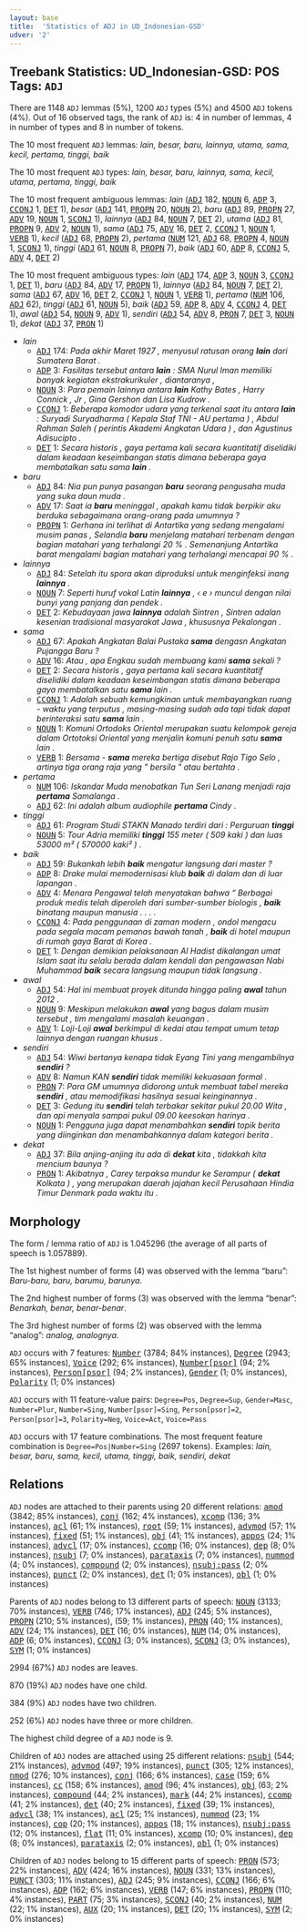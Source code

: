 ```yaml
---
layout: base
title:  'Statistics of ADJ in UD_Indonesian-GSD'
udver: '2'
---
```


## Treebank Statistics: UD_Indonesian-GSD: POS Tags: `ADJ`

There are 1148 `ADJ` lemmas (5%), 1200 `ADJ` types (5%) and 4500 `ADJ` tokens (4%).
Out of 16 observed tags, the rank of `ADJ` is: 4 in number of lemmas, 4 in number of types and 8 in number of tokens.

The 10 most frequent `ADJ` lemmas: <em>lain, besar, baru, lainnya, utama, sama, kecil, pertama, tinggi, baik</em>

The 10 most frequent `ADJ` types:  <em>lain, besar, baru, lainnya, sama, kecil, utama, pertama, tinggi, baik</em>

The 10 most frequent ambiguous lemmas: <em>lain</em> (<tt><a href="id_gsd-pos-ADJ.html">ADJ</a></tt> 182, <tt><a href="id_gsd-pos-NOUN.html">NOUN</a></tt> 6, <tt><a href="id_gsd-pos-ADP.html">ADP</a></tt> 3, <tt><a href="id_gsd-pos-CCONJ.html">CCONJ</a></tt> 1, <tt><a href="id_gsd-pos-DET.html">DET</a></tt> 1), <em>besar</em> (<tt><a href="id_gsd-pos-ADJ.html">ADJ</a></tt> 141, <tt><a href="id_gsd-pos-PROPN.html">PROPN</a></tt> 20, <tt><a href="id_gsd-pos-NOUN.html">NOUN</a></tt> 2), <em>baru</em> (<tt><a href="id_gsd-pos-ADJ.html">ADJ</a></tt> 89, <tt><a href="id_gsd-pos-PROPN.html">PROPN</a></tt> 27, <tt><a href="id_gsd-pos-ADV.html">ADV</a></tt> 19, <tt><a href="id_gsd-pos-NOUN.html">NOUN</a></tt> 1, <tt><a href="id_gsd-pos-SCONJ.html">SCONJ</a></tt> 1), <em>lainnya</em> (<tt><a href="id_gsd-pos-ADJ.html">ADJ</a></tt> 84, <tt><a href="id_gsd-pos-NOUN.html">NOUN</a></tt> 7, <tt><a href="id_gsd-pos-DET.html">DET</a></tt> 2), <em>utama</em> (<tt><a href="id_gsd-pos-ADJ.html">ADJ</a></tt> 81, <tt><a href="id_gsd-pos-PROPN.html">PROPN</a></tt> 9, <tt><a href="id_gsd-pos-ADV.html">ADV</a></tt> 2, <tt><a href="id_gsd-pos-NOUN.html">NOUN</a></tt> 1), <em>sama</em> (<tt><a href="id_gsd-pos-ADJ.html">ADJ</a></tt> 75, <tt><a href="id_gsd-pos-ADV.html">ADV</a></tt> 16, <tt><a href="id_gsd-pos-DET.html">DET</a></tt> 2, <tt><a href="id_gsd-pos-CCONJ.html">CCONJ</a></tt> 1, <tt><a href="id_gsd-pos-NOUN.html">NOUN</a></tt> 1, <tt><a href="id_gsd-pos-VERB.html">VERB</a></tt> 1), <em>kecil</em> (<tt><a href="id_gsd-pos-ADJ.html">ADJ</a></tt> 68, <tt><a href="id_gsd-pos-PROPN.html">PROPN</a></tt> 2), <em>pertama</em> (<tt><a href="id_gsd-pos-NUM.html">NUM</a></tt> 121, <tt><a href="id_gsd-pos-ADJ.html">ADJ</a></tt> 68, <tt><a href="id_gsd-pos-PROPN.html">PROPN</a></tt> 4, <tt><a href="id_gsd-pos-NOUN.html">NOUN</a></tt> 1, <tt><a href="id_gsd-pos-SCONJ.html">SCONJ</a></tt> 1), <em>tinggi</em> (<tt><a href="id_gsd-pos-ADJ.html">ADJ</a></tt> 61, <tt><a href="id_gsd-pos-NOUN.html">NOUN</a></tt> 8, <tt><a href="id_gsd-pos-PROPN.html">PROPN</a></tt> 7), <em>baik</em> (<tt><a href="id_gsd-pos-ADJ.html">ADJ</a></tt> 60, <tt><a href="id_gsd-pos-ADP.html">ADP</a></tt> 8, <tt><a href="id_gsd-pos-CCONJ.html">CCONJ</a></tt> 5, <tt><a href="id_gsd-pos-ADV.html">ADV</a></tt> 4, <tt><a href="id_gsd-pos-DET.html">DET</a></tt> 2)

The 10 most frequent ambiguous types:  <em>lain</em> (<tt><a href="id_gsd-pos-ADJ.html">ADJ</a></tt> 174, <tt><a href="id_gsd-pos-ADP.html">ADP</a></tt> 3, <tt><a href="id_gsd-pos-NOUN.html">NOUN</a></tt> 3, <tt><a href="id_gsd-pos-CCONJ.html">CCONJ</a></tt> 1, <tt><a href="id_gsd-pos-DET.html">DET</a></tt> 1), <em>baru</em> (<tt><a href="id_gsd-pos-ADJ.html">ADJ</a></tt> 84, <tt><a href="id_gsd-pos-ADV.html">ADV</a></tt> 17, <tt><a href="id_gsd-pos-PROPN.html">PROPN</a></tt> 1), <em>lainnya</em> (<tt><a href="id_gsd-pos-ADJ.html">ADJ</a></tt> 84, <tt><a href="id_gsd-pos-NOUN.html">NOUN</a></tt> 7, <tt><a href="id_gsd-pos-DET.html">DET</a></tt> 2), <em>sama</em> (<tt><a href="id_gsd-pos-ADJ.html">ADJ</a></tt> 67, <tt><a href="id_gsd-pos-ADV.html">ADV</a></tt> 16, <tt><a href="id_gsd-pos-DET.html">DET</a></tt> 2, <tt><a href="id_gsd-pos-CCONJ.html">CCONJ</a></tt> 1, <tt><a href="id_gsd-pos-NOUN.html">NOUN</a></tt> 1, <tt><a href="id_gsd-pos-VERB.html">VERB</a></tt> 1), <em>pertama</em> (<tt><a href="id_gsd-pos-NUM.html">NUM</a></tt> 106, <tt><a href="id_gsd-pos-ADJ.html">ADJ</a></tt> 62), <em>tinggi</em> (<tt><a href="id_gsd-pos-ADJ.html">ADJ</a></tt> 61, <tt><a href="id_gsd-pos-NOUN.html">NOUN</a></tt> 5), <em>baik</em> (<tt><a href="id_gsd-pos-ADJ.html">ADJ</a></tt> 59, <tt><a href="id_gsd-pos-ADP.html">ADP</a></tt> 8, <tt><a href="id_gsd-pos-ADV.html">ADV</a></tt> 4, <tt><a href="id_gsd-pos-CCONJ.html">CCONJ</a></tt> 4, <tt><a href="id_gsd-pos-DET.html">DET</a></tt> 1), <em>awal</em> (<tt><a href="id_gsd-pos-ADJ.html">ADJ</a></tt> 54, <tt><a href="id_gsd-pos-NOUN.html">NOUN</a></tt> 9, <tt><a href="id_gsd-pos-ADV.html">ADV</a></tt> 1), <em>sendiri</em> (<tt><a href="id_gsd-pos-ADJ.html">ADJ</a></tt> 54, <tt><a href="id_gsd-pos-ADV.html">ADV</a></tt> 8, <tt><a href="id_gsd-pos-PRON.html">PRON</a></tt> 7, <tt><a href="id_gsd-pos-DET.html">DET</a></tt> 3, <tt><a href="id_gsd-pos-NOUN.html">NOUN</a></tt> 1), <em>dekat</em> (<tt><a href="id_gsd-pos-ADJ.html">ADJ</a></tt> 37, <tt><a href="id_gsd-pos-PRON.html">PRON</a></tt> 1)


* <em>lain</em>
  * <tt><a href="id_gsd-pos-ADJ.html">ADJ</a></tt> 174: <em>Pada akhir Maret 1927 , menyusul ratusan orang <b>lain</b> dari Sumatera Barat .</em>
  * <tt><a href="id_gsd-pos-ADP.html">ADP</a></tt> 3: <em>Fasilitas tersebut antara <b>lain</b> : SMA Nurul Iman memiliki banyak kegiatan ekstrakurikuler , diantaranya ,</em>
  * <tt><a href="id_gsd-pos-NOUN.html">NOUN</a></tt> 3: <em>Para pemain lainnya antara <b>lain</b> Kathy Bates , Harry Connick , Jr , Gina Gershon dan Lisa Kudrow .</em>
  * <tt><a href="id_gsd-pos-CCONJ.html">CCONJ</a></tt> 1: <em>Beberapa komodor udara yang terkenal saat itu antara <b>lain</b> : Suryadi Suryadharma ( Kepala Staf TNI - AU pertama ) , Abdul Rahman Saleh ( perintis Akademi Angkatan Udara ) , dan Agustinus Adisucipto .</em>
  * <tt><a href="id_gsd-pos-DET.html">DET</a></tt> 1: <em>Secara historis , gaya pertama kali secara kuantitatif diselidiki dalam keadaan keseimbangan statis dimana beberapa gaya membatalkan satu sama <b>lain</b> .</em>
* <em>baru</em>
  * <tt><a href="id_gsd-pos-ADJ.html">ADJ</a></tt> 84: <em>Nia pun punya pasangan <b>baru</b> seorang pengusaha muda yang suka daun muda .</em>
  * <tt><a href="id_gsd-pos-ADV.html">ADV</a></tt> 17: <em>Saat ia <b>baru</b> meninggal , apakah kamu tidak berpikir aku berduka sebagaimana orang-orang pada umumnya ?</em>
  * <tt><a href="id_gsd-pos-PROPN.html">PROPN</a></tt> 1: <em>Gerhana ini terlihat di Antartika yang sedang mengalami musim panas , Selandia <b>baru</b> menjelang matahari terbenam dengan bagian matahari yang terhalangi 20 % . Semenanjung Antartika barat mengalami bagian matahari yang terhalangi mencapai 90 % .</em>
* <em>lainnya</em>
  * <tt><a href="id_gsd-pos-ADJ.html">ADJ</a></tt> 84: <em>Setelah itu spora akan diproduksi untuk menginfeksi inang <b>lainnya</b> .</em>
  * <tt><a href="id_gsd-pos-NOUN.html">NOUN</a></tt> 7: <em>Seperti huruf vokal Latin <b>lainnya</b> , ‹ e › muncul dengan nilai bunyi yang panjang dan pendek .</em>
  * <tt><a href="id_gsd-pos-DET.html">DET</a></tt> 2: <em>Kebudayaan jawa <b>lainnya</b> adalah Sintren , Sintren adalan kesenian tradisional masyarakat Jawa , khususnya Pekalongan .</em>
* <em>sama</em>
  * <tt><a href="id_gsd-pos-ADJ.html">ADJ</a></tt> 67: <em>Apakah Angkatan Balai Pustaka <b>sama</b> dengasn Angkatan Pujangga Baru ?</em>
  * <tt><a href="id_gsd-pos-ADV.html">ADV</a></tt> 16: <em>Atau , apa Engkau sudah membuang kami <b>sama</b> sekali ?</em>
  * <tt><a href="id_gsd-pos-DET.html">DET</a></tt> 2: <em>Secara historis , gaya pertama kali secara kuantitatif diselidiki dalam keadaan keseimbangan statis dimana beberapa gaya membatalkan satu <b>sama</b> lain .</em>
  * <tt><a href="id_gsd-pos-CCONJ.html">CCONJ</a></tt> 1: <em>Adalah sebuah kemungkinan untuk membayangkan ruang - waktu yang terputus , masing-masing sudah ada tapi tidak dapat berinteraksi satu <b>sama</b> lain .</em>
  * <tt><a href="id_gsd-pos-NOUN.html">NOUN</a></tt> 1: <em>Komuni Ortodoks Oriental merupakan suatu kelompok gereja dalam Ortotoksi Oriental yang menjalin komuni penuh satu <b>sama</b> lain .</em>
  * <tt><a href="id_gsd-pos-VERB.html">VERB</a></tt> 1: <em>Bersama - <b>sama</b> mereka bertiga disebut Rajo Tigo Selo , artinya tiga orang raja yang " bersila " atau bertahta .</em>
* <em>pertama</em>
  * <tt><a href="id_gsd-pos-NUM.html">NUM</a></tt> 106: <em>Iskandar Muda menobatkan Tun Seri Lanang menjadi raja <b>pertama</b> Samalanga .</em>
  * <tt><a href="id_gsd-pos-ADJ.html">ADJ</a></tt> 62: <em>Ini adalah album audiophile <b>pertama</b> Cindy .</em>
* <em>tinggi</em>
  * <tt><a href="id_gsd-pos-ADJ.html">ADJ</a></tt> 61: <em>Program Studi STAKN Manado terdiri dari : Perguruan <b>tinggi</b></em>
  * <tt><a href="id_gsd-pos-NOUN.html">NOUN</a></tt> 5: <em>Tour Adria memiliki <b>tinggi</b> 155 meter ( 509 kaki ) dan luas 53000 m² ( 570000 kaki² ) .</em>
* <em>baik</em>
  * <tt><a href="id_gsd-pos-ADJ.html">ADJ</a></tt> 59: <em>Bukankah lebih <b>baik</b> mengatur langsung dari master ?</em>
  * <tt><a href="id_gsd-pos-ADP.html">ADP</a></tt> 8: <em>Drake mulai memodernisasi klub <b>baik</b> di dalam dan di luar lapangan .</em>
  * <tt><a href="id_gsd-pos-ADV.html">ADV</a></tt> 4: <em>Menara Pengawal telah menyatakan bahwa “ Berbagai produk medis telah diperoleh dari sumber-sumber biologis , <b>baik</b> binatang maupun manusia . . . .</em>
  * <tt><a href="id_gsd-pos-CCONJ.html">CCONJ</a></tt> 4: <em>Pada penggunaan di zaman modern , ondol mengacu pada segala macam pemanas bawah tanah , <b>baik</b> di hotel maupun di rumah gaya Barat di Korea .</em>
  * <tt><a href="id_gsd-pos-DET.html">DET</a></tt> 1: <em>Dengan demikian pelaksanaan Al Hadist dikalangan umat Islam saat itu selalu berada dalam kendali dan pengawasan Nabi Muhammad <b>baik</b> secara langsung maupun tidak langsung .</em>
* <em>awal</em>
  * <tt><a href="id_gsd-pos-ADJ.html">ADJ</a></tt> 54: <em>Hal ini membuat proyek ditunda hingga paling <b>awal</b> tahun 2012 .</em>
  * <tt><a href="id_gsd-pos-NOUN.html">NOUN</a></tt> 9: <em>Meskipun melakukan <b>awal</b> yang bagus dalam musim tersebut , tim mengalami masalah keuangan .</em>
  * <tt><a href="id_gsd-pos-ADV.html">ADV</a></tt> 1: <em>Loji-Loji <b>awal</b> berkimpul di kedai atau tempat umum tetap lainnya dengan ruangan khusus .</em>
* <em>sendiri</em>
  * <tt><a href="id_gsd-pos-ADJ.html">ADJ</a></tt> 54: <em>Wiwi bertanya kenapa tidak Eyang Tini yang mengambilnya <b>sendiri</b> ?</em>
  * <tt><a href="id_gsd-pos-ADV.html">ADV</a></tt> 8: <em>Namun KAN <b>sendiri</b> tidak memiliki kekuasaan formal .</em>
  * <tt><a href="id_gsd-pos-PRON.html">PRON</a></tt> 7: <em>Para GM umumnya didorong untuk membuat tabel mereka <b>sendiri</b> , atau memodifikasi hasilnya sesuai keinginannya .</em>
  * <tt><a href="id_gsd-pos-DET.html">DET</a></tt> 3: <em>Gedung itu <b>sendiri</b> telah terbakar sekitar pukul 20.00 Wita , dan api menyala sampai pukul 09.00 keesokan harinya .</em>
  * <tt><a href="id_gsd-pos-NOUN.html">NOUN</a></tt> 1: <em>Pengguna juga dapat menambahkan <b>sendiri</b> topik berita yang diinginkan dan menambahkannya dalam kategori berita .</em>
* <em>dekat</em>
  * <tt><a href="id_gsd-pos-ADJ.html">ADJ</a></tt> 37: <em>Bila anjing-anjing itu ada di <b>dekat</b> kita , tidakkah kita mencium baunya ?</em>
  * <tt><a href="id_gsd-pos-PRON.html">PRON</a></tt> 1: <em>Akibatnya , Carey terpaksa mundur ke Serampur ( <b>dekat</b> Kolkata ) , yang merupakan daerah jajahan kecil Perusahaan Hindia Timur Denmark pada waktu itu .</em>

## Morphology

The form / lemma ratio of `ADJ` is 1.045296 (the average of all parts of speech is 1.057889).

The 1st highest number of forms (4) was observed with the lemma “baru”: <em>Baru-baru, baru, barumu, barunya</em>.

The 2nd highest number of forms (3) was observed with the lemma “benar”: <em>Benarkah, benar, benar-benar</em>.

The 3rd highest number of forms (2) was observed with the lemma “analog”: <em>analog, analognya</em>.

`ADJ` occurs with 7 features: <tt><a href="id_gsd-feat-Number.html">Number</a></tt> (3784; 84% instances), <tt><a href="id_gsd-feat-Degree.html">Degree</a></tt> (2943; 65% instances), <tt><a href="id_gsd-feat-Voice.html">Voice</a></tt> (292; 6% instances), <tt><a href="id_gsd-feat-Number-psor.html">Number[psor]</a></tt> (94; 2% instances), <tt><a href="id_gsd-feat-Person-psor.html">Person[psor]</a></tt> (94; 2% instances), <tt><a href="id_gsd-feat-Gender.html">Gender</a></tt> (1; 0% instances), <tt><a href="id_gsd-feat-Polarity.html">Polarity</a></tt> (1; 0% instances)

`ADJ` occurs with 11 feature-value pairs: `Degree=Pos`, `Degree=Sup`, `Gender=Masc`, `Number=Plur`, `Number=Sing`, `Number[psor]=Sing`, `Person[psor]=2`, `Person[psor]=3`, `Polarity=Neg`, `Voice=Act`, `Voice=Pass`

`ADJ` occurs with 17 feature combinations.
The most frequent feature combination is `Degree=Pos|Number=Sing` (2697 tokens).
Examples: <em>lain, besar, baru, sama, kecil, utama, tinggi, baik, sendiri, dekat</em>


## Relations

`ADJ` nodes are attached to their parents using 20 different relations: <tt><a href="id_gsd-dep-amod.html">amod</a></tt> (3842; 85% instances), <tt><a href="id_gsd-dep-conj.html">conj</a></tt> (162; 4% instances), <tt><a href="id_gsd-dep-xcomp.html">xcomp</a></tt> (136; 3% instances), <tt><a href="id_gsd-dep-acl.html">acl</a></tt> (61; 1% instances), <tt><a href="id_gsd-dep-root.html">root</a></tt> (59; 1% instances), <tt><a href="id_gsd-dep-advmod.html">advmod</a></tt> (57; 1% instances), <tt><a href="id_gsd-dep-fixed.html">fixed</a></tt> (51; 1% instances), <tt><a href="id_gsd-dep-obj.html">obj</a></tt> (41; 1% instances), <tt><a href="id_gsd-dep-appos.html">appos</a></tt> (24; 1% instances), <tt><a href="id_gsd-dep-advcl.html">advcl</a></tt> (17; 0% instances), <tt><a href="id_gsd-dep-ccomp.html">ccomp</a></tt> (16; 0% instances), <tt><a href="id_gsd-dep-dep.html">dep</a></tt> (8; 0% instances), <tt><a href="id_gsd-dep-nsubj.html">nsubj</a></tt> (7; 0% instances), <tt><a href="id_gsd-dep-parataxis.html">parataxis</a></tt> (7; 0% instances), <tt><a href="id_gsd-dep-nummod.html">nummod</a></tt> (4; 0% instances), <tt><a href="id_gsd-dep-compound.html">compound</a></tt> (2; 0% instances), <tt><a href="id_gsd-dep-nsubj-pass.html">nsubj:pass</a></tt> (2; 0% instances), <tt><a href="id_gsd-dep-punct.html">punct</a></tt> (2; 0% instances), <tt><a href="id_gsd-dep-det.html">det</a></tt> (1; 0% instances), <tt><a href="id_gsd-dep-obl.html">obl</a></tt> (1; 0% instances)

Parents of `ADJ` nodes belong to 13 different parts of speech: <tt><a href="id_gsd-pos-NOUN.html">NOUN</a></tt> (3133; 70% instances), <tt><a href="id_gsd-pos-VERB.html">VERB</a></tt> (746; 17% instances), <tt><a href="id_gsd-pos-ADJ.html">ADJ</a></tt> (245; 5% instances), <tt><a href="id_gsd-pos-PROPN.html">PROPN</a></tt> (210; 5% instances),  (59; 1% instances), <tt><a href="id_gsd-pos-PRON.html">PRON</a></tt> (40; 1% instances), <tt><a href="id_gsd-pos-ADV.html">ADV</a></tt> (24; 1% instances), <tt><a href="id_gsd-pos-DET.html">DET</a></tt> (16; 0% instances), <tt><a href="id_gsd-pos-NUM.html">NUM</a></tt> (14; 0% instances), <tt><a href="id_gsd-pos-ADP.html">ADP</a></tt> (6; 0% instances), <tt><a href="id_gsd-pos-CCONJ.html">CCONJ</a></tt> (3; 0% instances), <tt><a href="id_gsd-pos-SCONJ.html">SCONJ</a></tt> (3; 0% instances), <tt><a href="id_gsd-pos-SYM.html">SYM</a></tt> (1; 0% instances)

2994 (67%) `ADJ` nodes are leaves.

870 (19%) `ADJ` nodes have one child.

384 (9%) `ADJ` nodes have two children.

252 (6%) `ADJ` nodes have three or more children.

The highest child degree of a `ADJ` node is 9.

Children of `ADJ` nodes are attached using 25 different relations: <tt><a href="id_gsd-dep-nsubj.html">nsubj</a></tt> (544; 21% instances), <tt><a href="id_gsd-dep-advmod.html">advmod</a></tt> (497; 19% instances), <tt><a href="id_gsd-dep-punct.html">punct</a></tt> (305; 12% instances), <tt><a href="id_gsd-dep-nmod.html">nmod</a></tt> (276; 10% instances), <tt><a href="id_gsd-dep-conj.html">conj</a></tt> (166; 6% instances), <tt><a href="id_gsd-dep-case.html">case</a></tt> (159; 6% instances), <tt><a href="id_gsd-dep-cc.html">cc</a></tt> (158; 6% instances), <tt><a href="id_gsd-dep-amod.html">amod</a></tt> (96; 4% instances), <tt><a href="id_gsd-dep-obj.html">obj</a></tt> (63; 2% instances), <tt><a href="id_gsd-dep-compound.html">compound</a></tt> (44; 2% instances), <tt><a href="id_gsd-dep-mark.html">mark</a></tt> (44; 2% instances), <tt><a href="id_gsd-dep-ccomp.html">ccomp</a></tt> (41; 2% instances), <tt><a href="id_gsd-dep-det.html">det</a></tt> (40; 2% instances), <tt><a href="id_gsd-dep-fixed.html">fixed</a></tt> (39; 1% instances), <tt><a href="id_gsd-dep-advcl.html">advcl</a></tt> (38; 1% instances), <tt><a href="id_gsd-dep-acl.html">acl</a></tt> (25; 1% instances), <tt><a href="id_gsd-dep-nummod.html">nummod</a></tt> (23; 1% instances), <tt><a href="id_gsd-dep-cop.html">cop</a></tt> (20; 1% instances), <tt><a href="id_gsd-dep-appos.html">appos</a></tt> (18; 1% instances), <tt><a href="id_gsd-dep-nsubj-pass.html">nsubj:pass</a></tt> (12; 0% instances), <tt><a href="id_gsd-dep-flat.html">flat</a></tt> (11; 0% instances), <tt><a href="id_gsd-dep-xcomp.html">xcomp</a></tt> (10; 0% instances), <tt><a href="id_gsd-dep-dep.html">dep</a></tt> (8; 0% instances), <tt><a href="id_gsd-dep-parataxis.html">parataxis</a></tt> (2; 0% instances), <tt><a href="id_gsd-dep-obl.html">obl</a></tt> (1; 0% instances)

Children of `ADJ` nodes belong to 15 different parts of speech: <tt><a href="id_gsd-pos-PRON.html">PRON</a></tt> (573; 22% instances), <tt><a href="id_gsd-pos-ADV.html">ADV</a></tt> (424; 16% instances), <tt><a href="id_gsd-pos-NOUN.html">NOUN</a></tt> (331; 13% instances), <tt><a href="id_gsd-pos-PUNCT.html">PUNCT</a></tt> (303; 11% instances), <tt><a href="id_gsd-pos-ADJ.html">ADJ</a></tt> (245; 9% instances), <tt><a href="id_gsd-pos-CCONJ.html">CCONJ</a></tt> (166; 6% instances), <tt><a href="id_gsd-pos-ADP.html">ADP</a></tt> (162; 6% instances), <tt><a href="id_gsd-pos-VERB.html">VERB</a></tt> (147; 6% instances), <tt><a href="id_gsd-pos-PROPN.html">PROPN</a></tt> (110; 4% instances), <tt><a href="id_gsd-pos-PART.html">PART</a></tt> (75; 3% instances), <tt><a href="id_gsd-pos-SCONJ.html">SCONJ</a></tt> (40; 2% instances), <tt><a href="id_gsd-pos-NUM.html">NUM</a></tt> (22; 1% instances), <tt><a href="id_gsd-pos-AUX.html">AUX</a></tt> (20; 1% instances), <tt><a href="id_gsd-pos-DET.html">DET</a></tt> (20; 1% instances), <tt><a href="id_gsd-pos-SYM.html">SYM</a></tt> (2; 0% instances)

